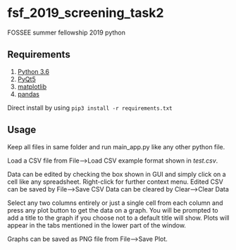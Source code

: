 # fsf_2019_screening_task2
FOSSEE summer fellowship 2019 python

## Requirements

1. [Python 3.6](https://www.python.org/downloads/release/python-360/)
2. [PyQt5](https://pypi.org/project/PyQt5/)
3. [matplotlib](https://pypi.org/project/matplotlib/)
4. [pandas](https://pypi.org/project/pandas/)

Direct install by using `pip3 install -r requirements.txt`

## Usage

Keep all files in same folder and run main_app.py like any other python file.

Load a CSV file from File-->Load CSV example format shown in _test.csv_.

Data can be edited by checking the box shown in GUI and simply click on a cell like any spreadsheet.
Right-click for further context menu.
Edited CSV can be saved by File-->Save CSV
Data can be cleared by Clear-->Clear Data

Select any two columns entirely or just a single cell from each column and press any plot button to get the data on a graph.
You will be prompted to add a title to the graph if you choose not to a default title will show.
Plots will appear in the tabs mentioned in the lower part of the window.

Graphs can be saved as PNG file from File-->Save Plot.
